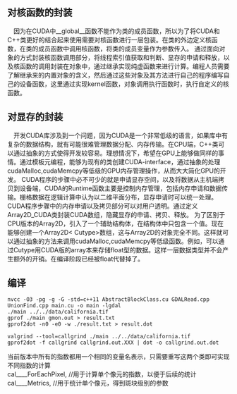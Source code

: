 ## 对核函数的封装

&ensp;&ensp;因为在CUDA中__global__函数不能作为类的成员函数，所以为了将CUDA和C++类更好的结合起来使用需要对核函数进行一层包装。在类的外边定义核函数，在类的成员函数中调用核函数，将类的成员变量作为参数传入。
通过面向对象的方式封装核函数调用部分，将线程索引值获取和判断、显存的申请和释放，以及核函数的调用封装在对象中，通过继承实现纯虚函数来进行计算。编程人员需要了解继承来的内置对象的含义，然后通过这些对象及其方法进行自己的程序编写自己的设备函数，这里通过实现kernel函数，对象调用执行函数时，执行自定义的核函数。
## 对显存的封装
&ensp;&ensp;开发CUDA库涉及到一个问题，因为CUDA是一个非常低级的语言，如果库中有复杂的数据结构，就有可能很难管理数据分配、内存传输。在CPU端，C++类可以通过抽象的方式使得开发较容易。理想情况下，希望在GPU上能够做同样的事情。通过模板元编程，能够为现有的类创建CUDA-interface，通过抽象的处理cudaMalloc,cudaMemcpy等低级的GPU内存管理操作，从而大大简化GPU的开发。
CUDA程序的步骤中必不可少的就是申请显存空间，以及将数据从主机端拷贝到设备端，CUDA的Runtime函数主要是控制内存管理，包括内存申请和数据传输。栅格数据在逻辑计算中认为以二维平面分布，显存申请时可以统一处理。CUDA程序步骤中的内存申请以及拷贝部分可以对用户透明。通过定义Array2D_CUDA类封装CUDA数组，隐藏显存的申请、拷贝、释放。
为了区别于CPU版本的Array2D，引入了一个辅助结构体，在结构体中只包含一个值。现在能够创建一个Array2D< Cutype<T>>数组，这与Array2D<T>的对象完全不同。这样就可以通过抽象的方法来调用cudaMalloc,cudaMemcpy等低级函数。例如，可以通过Cutype<float>用CUDA版的array本来存储float型的数据。这样一层数据类型并不会产生额外的开销。在编译阶段已经被float代替掉了。

## 编译
```
nvcc -O3 -pg -g -G -std=c++11 AbstractBlockClass.cu GDALRead.cpp UnionFind.cpp main.cu -o main -lgdal
./main ../../data/california.tif
gprof ./main gmon.out > result.txt
gprof2dot -n0 -e0 -w ./result.txt > result.dot
```
```
valgrind --tool=callgrind ./main ../../data/california.tif
gprof2dot -f callgrind callgrind.out.XXX | dot -o callgrind.out.dot
```
当前版本中所有的指数都用一个相同的变量名表示，只需要重写这两个类即可实现不同指数的计算  
						cal____ForEachPixel,	//用于计算单个像元的指数，以便于后续的统计  
						cal____Metrics, 		//用于统计单个像元，得到斑块级别的参数  
